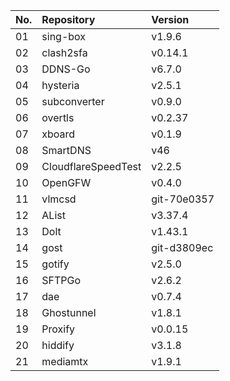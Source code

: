 | No. | Repository | Version |
| --- | :--------- | :------ |
| 01 | sing-box | v1.9.6 |
| 02 | clash2sfa | v0.14.1 |
| 03 | DDNS-Go | v6.7.0 |
| 04 | hysteria | v2.5.1 |
| 05 | subconverter | v0.9.0 |
| 06 | overtls | v0.2.37 |
| 07 | xboard | v0.1.9 |
| 08 | SmartDNS | v46 |
| 09 | CloudflareSpeedTest | v2.2.5 |
| 10 | OpenGFW | v0.4.0 |
| 11 | vlmcsd | git-70e0357 |
| 12 | AList | v3.37.4 |
| 13 | Dolt | v1.43.1 |
| 14 | gost | git-d3809ec |
| 15 | gotify | v2.5.0 |
| 16 | SFTPGo | v2.6.2 |
| 17 | dae | v0.7.4 |
| 18 | Ghostunnel | v1.8.1 |
| 19 | Proxify | v0.0.15 |
| 20 | hiddify | v3.1.8 |
| 21 | mediamtx | v1.9.1 |
